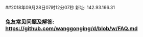 ##2018年09月28日07时12分07秒 新址: 142.93.166.31
### 兔友常见问题及解答: https://github.com/wanggonging/d/blob/w/FAQ.md
